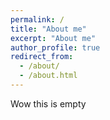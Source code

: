 ```yaml
---
permalink: /
title: "About me"
excerpt: "About me"
author_profile: true
redirect_from: 
  - /about/
  - /about.html
---
```


Wow this is empty 
